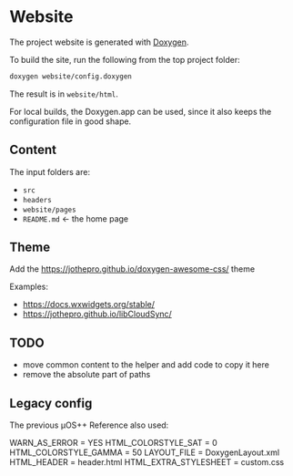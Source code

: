 # Website

The project website is generated with [Doxygen](https://www.doxygen.nl).

To build the site, run the following from the top project folder:

```sh
doxygen website/config.doxygen
```

The result is in `website/html`.

For local builds, the Doxygen.app can be used, since it also keeps the
configuration file in good shape.

## Content

The input folders are:

- `src`
- `headers`
- `website/pages`
- `README.md` <- the home page

## Theme

Add the <https://jothepro.github.io/doxygen-awesome-css/> theme

Examples:

- https://docs.wxwidgets.org/stable/
- https://jothepro.github.io/libCloudSync/

## TODO

- move common content to the helper and add code to copy it here
- remove the absolute part of paths

## Legacy config

The previous µOS++ Reference also used:

WARN_AS_ERROR = YES
HTML_COLORSTYLE_SAT = 0
HTML_COLORSTYLE_GAMMA = 50
LAYOUT_FILE = DoxygenLayout.xml
HTML_HEADER = header.html
HTML_EXTRA_STYLESHEET = custom.css

